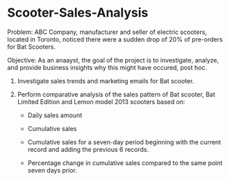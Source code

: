 # Scooter-Sales-Analysis


Problem: 
ABC Company, manufacturer and seller of electric scooters, located in Toronto, noticed there were a sudden drop of 20% of pre-orders for Bat Scooters.

Objective:
As an anaayst, the goal of the project is to investigate, analyze, and provide business insights why this might have occured, post hoc.

1. Investigate sales trends and marketing emails for Bat scooter.

2. Perform comparative analysis of the sales pattern of Bat scooter, Bat Limited Edition and Lemon model 2013 scooters based on:
   
   - Daily sales amount
   
   - Cumulative sales

   - Cumulative sales for a seven-day period beginning with the current record and adding the previous 6 records.

   - Percentage change in cumulative sales compared to the same point seven days prior.
